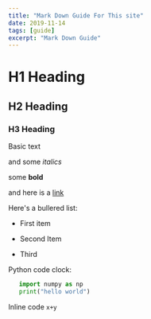 ```yaml
---
title: "Mark Down Guide For This site"
date: 2019-11-14
tags: [guide]
excerpt: "Mark Down Guide"
---
```


# H1 Heading
## H2 Heading
### H3 Heading

Basic text

and some *italics* 

some **bold**

and here is a [link](https://github.com)

Here's a bullered list:
* First item
- Second Item
+ Third

Python code clock:
```python 
   import numpy as np
   print("hello world")
```

Inline code `x+y`